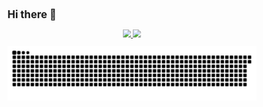 ## Hi there 👋

<div align="center">
  <a href="https://github.com/danyelvarejao">
  <img height="180em" src="https://github-readme-stats.vercel.app/api?username=danyelvarejao&show_icons=true&theme=dracula&include_all_commits=true&count_private=true"/>
  <img height="180em" src="https://github-readme-stats.vercel.app/api/top-langs/?username=danyelvarejao&layout=compact&langs_count=7&theme=dracula"/>
</div>
  
![Snake animation](https://github.com/danyelvarejao/danyelvarejao/blob/output/github-contribution-grid-snake.svg)